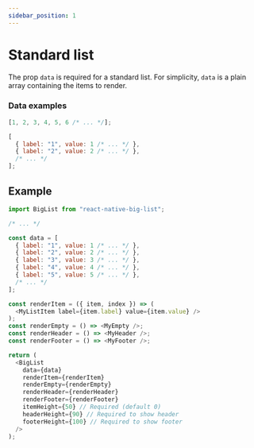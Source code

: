 ```yaml
---
sidebar_position: 1
---
```


# Standard list

The prop `data` is required for a standard list. For simplicity, `data` is a plain array containing the items to render.

### Data examples

```js
[1, 2, 3, 4, 5, 6 /* ... */];
```

```js
[
  { label: "1", value: 1 /* ... */ },
  { label: "2", value: 2 /* ... */ },
  /* ... */
];
```

## Example

```javascript
import BigList from "react-native-big-list";

/* ... */

const data = [
  { label: "1", value: 1 /* ... */ },
  { label: "2", value: 2 /* ... */ },
  { label: "3", value: 3 /* ... */ },
  { label: "4", value: 4 /* ... */ },
  { label: "5", value: 5 /* ... */ },
  /* ... */
];

const renderItem = ({ item, index }) => (
  <MyListItem label={item.label} value={item.value} />
);
const renderEmpty = () => <MyEmpty />;
const renderHeader = () => <MyHeader />;
const renderFooter = () => <MyFooter />;

return (
  <BigList
    data={data}
    renderItem={renderItem}
    renderEmpty={renderEmpty}
    renderHeader={renderHeader}
    renderFooter={renderFooter}
    itemHeight={50} // Required (default 0)
    headerHeight={90} // Required to show header
    footerHeight={100} // Required to show footer
  />
);
```
